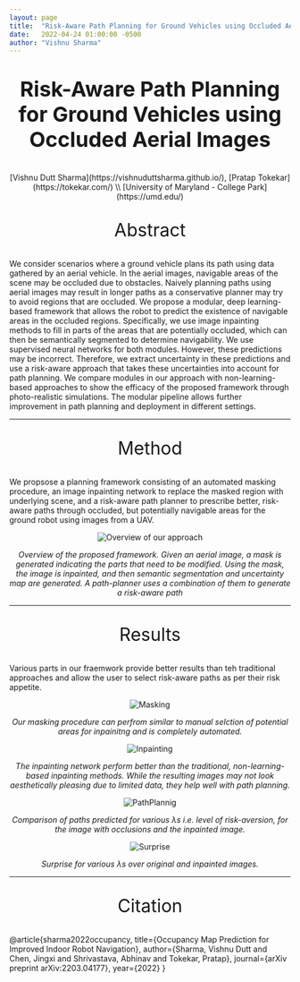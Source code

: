 ```yaml
---
layout: page
title:  "Risk-Aware Path Planning for Ground Vehicles using Occluded Aerial Images"
date:   2022-04-24 01:00:00 -0500
author: "Vishnu Sharma"
---
```

<p align="center" style="font-size:28pt"><strong>Risk-Aware Path Planning for Ground Vehicles using Occluded Aerial Images</strong></p>

<div align="center" markdown="1" style="justify-content:space-between;">
[Vishnu Dutt Sharma](https://vishnuduttsharma.github.io/), [Pratap Tokekar](https://tokekar.com/) \\
[University of Maryland - College Park](https://umd.edu/)
</div>

<center>
<p style="font-size:24pt">Abstract</p>
</center>

We consider scenarios where a ground vehicle plans its path using data gathered by an aerial vehicle. In the aerial images, navigable areas of the scene may be occluded due to obstacles. Naively planning paths using aerial images may result in longer paths as a conservative planner may try to avoid regions that are occluded. We propose a modular, deep learning-based framework that allows the robot to predict the existence of navigable areas in the occluded regions. Specifically, we use image inpainting methods to fill in parts of the areas that are potentially occluded, which can then be semantically segmented to determine navigability. We use supervised neural networks for both modules. However, these predictions may be incorrect. Therefore, we extract uncertainty in these predictions and use a risk-aware approach that takes these uncertainties into account for path planning. We compare modules in our approach with non-learning-based approaches to show the efficacy of the proposed framework through photo-realistic simulations. The modular pipeline allows further improvement in path planning and deployment in different settings.

---

<center>
<p style="font-size:24pt">Method</p>
</center>

We propsose a planning framework consisting of an automated masking procedure, an image inpainting network to replace the masked region with underlying scene, and a risk-aware path planner to prescribe better, risk-aware paths through occluded, but potentially navigable areas for the ground robot using images from a UAV.

<div align="center" style="justify-content:space-between;">
<img src="../img/projects/occlusion_overview.png" alt="Overview of our approach"/> 

*Overview of the proposed framework. Given an aerial image, a mask is generated indicating the parts that need to
be modified. Using the mask, the image is inpainted, and then semantic segmentation and uncertainty map are generated. A
path-planner uses a combination of them to generate a risk-aware path*
</div>

---

<center>
<p style="font-size:24pt">Results</p>
</center>

Various parts in our fraemwork provide better results than teh traditional approaches and allow the user to select risk-aware paths as per their risk appetite.

<div align="center" markdown="1" style="justify-content:space-between;">

![Masking](/img/projects/occlusion_mask_exp.png "Our method can perfrom similar to manual selction of potential areas for inpainitng and is completely automated.") 

*Our masking procedure can perfrom similar to manual selction of potential areas for inpainitng and is completely automated.*

![Inpainting](/img/projects/occlusion_inpaint_exp.png "The inpainting network perform better than the traditional, non-learning-based inpainting methods. While the resulting images may not look aesthetically pleasing due to limited data, they help well with path planning") 

*The inpainting network perform better than the traditional, non-learning-based inpainting methods. While the resulting images may not look aesthetically pleasing due to limited data, they help well with path planning.*

![PathPlannig](/img/projects/occlusion_inpaint_path.png "Comparison of paths predicted for various λs i.e. level of risk-aversion, for the image with occlusions and the inpainted image")

*Comparison of paths predicted for various λs i.e. level of risk-aversion, for the image with occlusions and the inpainted image.*

![Surprise](/img/projects/occlusion_surprise_plot.png "Surprise for various λs over original and inpainted images")

*Surprise for various λs over original and inpainted images.*

</div>

---

<center>
<p style="font-size:24pt">Citation</p>
</center>
	@article{sharma2022occupancy,
	  title={Occupancy Map Prediction for Improved Indoor Robot Navigation},
	  author={Sharma, Vishnu Dutt and Chen, Jingxi and Shrivastava, Abhinav and Tokekar, Pratap},
	  journal={arXiv preprint arXiv:2203.04177},
	  year={2022}
	}






